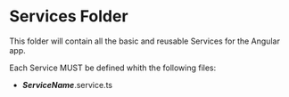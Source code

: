 # Services Folder

This folder will contain all the basic and reusable Services for the Angular app.

Each Service MUST be defined whith the following files:

- **_ServiceName_**.service.ts